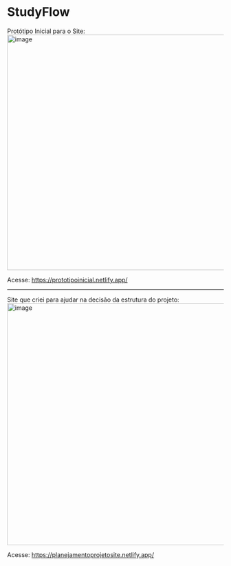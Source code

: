 # StudyFlow

Protótipo Inicial para o Site: 
<img width="1289" height="547" alt="image" src="https://github.com/user-attachments/assets/b8ebef09-4dc1-4f93-a02c-c0a7fa133f1a" />

Acesse: https://prototipoinicial.netlify.app/

---

Site que criei para ajudar na decisão da estrutura do projeto:
<img width="1299" height="562" alt="image" src="https://github.com/user-attachments/assets/334cd783-36b4-4f94-8a62-5d00b936230f" />


Acesse: https://planejamentoprojetosite.netlify.app/
